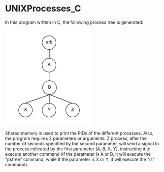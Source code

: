 # UNIXProcesses_C
In this program written in C, the following process tree is generated:

![arbol](resources/arbol.png)

Shared memory is used to print the PIDs of the different processes.
Also, the program requires 2 parameters or arguments: Z process, after the number of seconds specified by the second parameter, will send a signal to the process indicated by the first parameter (A, B, X, Y), instructing it to execute another command (if the parameter is A or B, it will execute the "pstree" command, while if the parameter is X or Y, it will execute the "ls" command).
